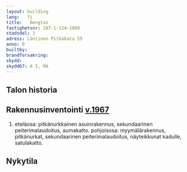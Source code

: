 ```yaml
---
layout: building
lang:   fi
title:   Bengtas
fastighetsnr: 287-1-124-1068
stadsdel: 1
adress: Läntinen Pitkäkatu 55
anno: 0
builtby:
brandforsakring:
skydd:
skydd67: A I, MA
---
```

## Talon historia

## Rakennusinventointi <a href="/sources/keinanen_karki.pdf">v.1967</a>
1. eteläosa: pitkänurkkainen asuinrakennus, sekundaarinen peiterimalaudoitus, aumakatto.
pohjoisosa: myymälärakennus, pitkänurkat, sekundaarinen peiterimalaudoitus, näyteikkunat kadulle, satulakatto.

## Nykytila